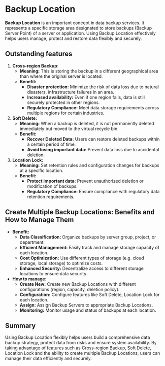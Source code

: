 # Backup Location

**Backup Location** is an important concept in data backup services. It represents a specific storage area designated to store backups (Backup Server Point) of a server or application. Using Backup Location effectively helps users manage, protect and restore data flexibly and securely.

## Outstanding features <a href="#tinh-nang-noi-bat" id="tinh-nang-noi-bat"></a>

1. **Cross-region Backup:**
   * **Meaning:** This is storing the backup in a different geographical area than where the original server is located.
   * **Benefit:**
     * **Disaster protection:** Minimize the risk of data loss due to natural disasters, infrastructure failures in an area.
     * **Increased availability:** Even if one region fails, data is still securely protected in other regions.
     * **Regulatory Compliance:** Meet data storage requirements across multiple regions for certain industries.
2. **Soft Delete:**
   * **Meaning:** When a backup is deleted, it is not permanently deleted immediately but moved to the virtual recycle bin.
   * **Benefit:**
     * **Recover Deleted Data:** Users can restore deleted backups within a certain period of time.
     * **Avoid losing important data:** Prevent data loss due to accidental deletion.
3. **Location Lock:**
   * **Meaning:** Set retention rules and configuration changes for backups at a specific location.
   * **Benefit:**
     * **Protect important data:** Prevent unauthorized deletion or modification of backups.
     * **Regulatory Compliance:** Ensure compliance with regulatory data retention requirements.

## Create Multiple Backup Locations: Benefits and How to Manage Them <a href="#tao-nhieu-backup-location-loi-ich-va-cach-quan-ly" id="tao-nhieu-backup-location-loi-ich-va-cach-quan-ly"></a>

* **Benefit:**
  * **Data Classification:** Organize backups by server group, project, or department.
  * **Efficient Management:** Easily track and manage storage capacity of each location.
  * **Cost Optimization:** Use different types of storage (e.g. cloud storage, local storage) to optimize costs.
  * **Enhanced Security:** Decentralize access to different storage locations to ensure data security.
* **How to manage:**
  * **Create New:** Create new Backup Locations with different configurations (region, capacity, deletion policy).
  * **Configuration:** Configure features like Soft Delete, Location Lock for each location.
  * **Assign:** Assign Backup Servers to appropriate Backup Locations.
  * **Monitoring:** Monitor usage and status of backups at each location.

## **Summary**

Using Backup Location flexibly helps users build a comprehensive data backup strategy, protect data from risks and ensure system availability. By taking advantage of features such as Cross-region Backup, Soft Delete, Location Lock and the ability to create multiple Backup Locations, users can manage their data efficiently and securely.
